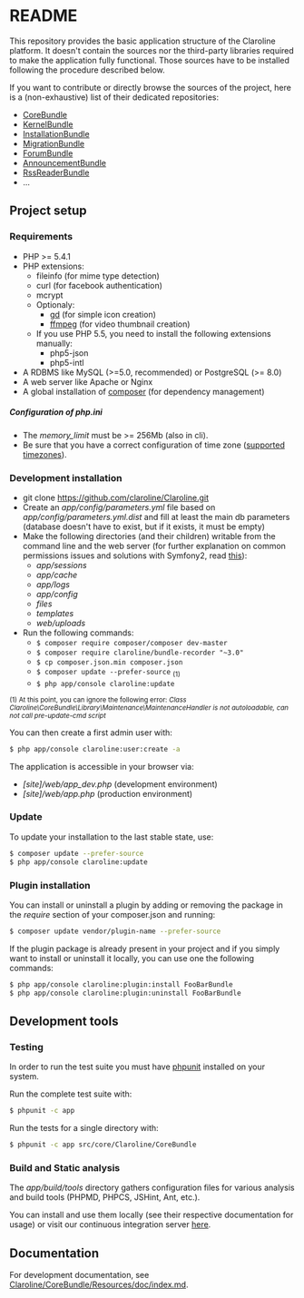 README
======

This repository provides the basic application structure of the Claroline
platform.
It doesn't contain the sources nor the third-party libraries required to make
the application fully functional. Those sources have to be installed following
the procedure described below.

If you want to contribute or directly browse the sources of the project, here
is a (non-exhaustive) list of their dedicated repositories:

- [CoreBundle][core]
- [KernelBundle][kernel]
- [InstallationBundle][install]
- [MigrationBundle][migration]
- [ForumBundle][forum]
- [AnnouncementBundle][announcement]
- [RssReaderBundle][rssreader]
- ...


Project setup
-------------

### Requirements

- PHP >= 5.4.1
- PHP extensions:
    - fileinfo (for mime type detection)
    - curl (for facebook authentication)
    - mcrypt
    - Optionaly:
        - [gd][1] (for simple icon creation)
        - [ffmpeg][2] (for video thumbnail creation)
    - If you use PHP 5.5, you need to install the following extensions manually:
        - php5-json
        - php5-intl
- A RDBMS like MySQL (>=5.0, recommended) or PostgreSQL (>= 8.0)
- A web server like Apache or Nginx
- A global installation of [composer][3] (for dependency management)

##### Configuration of php.ini
- The *memory_limit* must be >= 256Mb (also in cli).
- Be sure that you have a correct configuration of time zone
  ([supported timezones][9]).

### Development installation

- git clone https://github.com/claroline/Claroline.git
- Create an *app/config/parameters.yml* file based on
  *app/config/parameters.yml.dist*
  and fill at least the main db parameters (database doesn't have to exist,
  but if it exists, it must be empty)
- Make the following directories (and their children) writable from the command
  line and the web server (for further explanation on common permissions issues
  and solutions with Symfony2, read [this][5]):
    - *app/sessions*
    - *app/cache*
    - *app/logs*
    - *app/config*
    - *files*
    - *templates*
    - *web/uploads*
- Run the following commands:
    - `$ composer require composer/composer dev-master`
    - `$ composer require claroline/bundle-recorder "~3.0"`
    - `$ cp composer.json.min composer.json`
    - `$ composer update --prefer-source` <sub>(1)</sub> 
    - `$ php app/console claroline:update`

<sub> (1) At this point, you can ignore the following error: *Class 
    Claroline\CoreBundle\Library\Maintenance\MaintenanceHandler is not 
    autoloadable, can not call pre-update-cmd script*
</sub>

You can then create a first admin user with:

```sh
$ php app/console claroline:user:create -a
```

The application is accessible in your browser via:

- *[site]/web/app_dev.php* (development environment)
- *[site]/web/app.php* (production environment)

### Update

To update your installation to the last stable state, use:

```sh
$ composer update --prefer-source
$ php app/console claroline:update
```


### Plugin installation

You can install or uninstall a plugin by adding or removing the package in the
*require* section of your composer.json and running:

```sh
$ composer update vendor/plugin-name --prefer-source
```

If the plugin package is already present in your project and if you simply want
to install or uninstall it locally, you can use one the following commands:

```sh
$ php app/console claroline:plugin:install FooBarBundle
$ php app/console claroline:plugin:uninstall FooBarBundle
```


Development tools
-----------------

### Testing

In order to run the test suite you must have [phpunit][6] installed on your
system.

Run the complete test suite with:

```sh
$ phpunit -c app
```
Run the tests for a single directory with:

```sh
$ phpunit -c app src/core/Claroline/CoreBundle
```

### Build and Static analysis

The *app/build/tools* directory gathers configuration files for various
analysis and build tools (PHPMD, PHPCS, JSHint, Ant, etc.).

You can install and use them locally (see their respective documentation for
usage) or visit our continuous integration server [here][7].


Documentation
-------------

For development documentation, see
[Claroline/CoreBundle/Resources/doc/index.md][8].


[core]:         https://github.com/claroline/CoreBundle
[kernel]:       https://github.com/claroline/KernelBundle
[install]:      https://github.com/claroline/InstallationBundle
[migration]:    https://github.com/claroline/MigrationBundle
[forum]:        https://github.com/claroline/ForumBundle
[announcement]: https://github.com/claroline/AnnouncementBundle
[rssreader]:    https://github.com/claroline/RssReaderBundle


[1]: http://www.php.net/manual/en/book.image.php
[2]: http://ffmpeg-php.sourceforge.net/
[3]: http://getcomposer.org/doc/00-intro.md
[4]: http://lesscss.org/#-server-side-usage
[5]: http://symfony.com/doc/current/book/installation.html#configuration-and-setup
[6]: http://www.phpunit.de/manual/current/en/index.html
[7]: http://dev.claroline.net:8080/job/Claronext/
[8]: https://github.com/claroline/CoreBundle/blob/master/Resources/doc/index.md
[9]: http://www.php.net/manual/en/timezones.php
